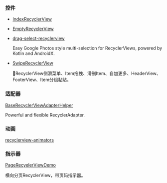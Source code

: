 ### 控件
* [IndexRecyclerView](https://github.com/jiang111/IndexRecyclerView)
* [EmptyRecyclerView](https://github.com/zhouxu88/EmptyRecyclerView)
* [drag-select-recyclerview](https://github.com/afollestad/drag-select-recyclerview)
    
    Easy Google Photos style multi-selection for RecyclerViews, powered by Kotlin and AndroidX.
* [SwipeRecyclerView](https://github.com/yanzhenjie/SwipeRecyclerView)

    🍈RecyclerView侧滑菜单、Item拖拽、滑删Item、自加更多、HeaderView、FooterView、Item分组黏贴。
### 适配器
[BaseRecyclerViewAdapterHelper](https://github.com/CymChad/BaseRecyclerViewAdapterHelper)

Powerful and flexible RecyclerAdapter.
### 动画
[recyclerview-animators](https://github.com/wasabeef/recyclerview-animators)
### 指示器
[PageRecyelerViewDemo](https://github.com/shichaohui/PageRecyelerViewDemo)

横向分页RecyclerView，带页码指示器。